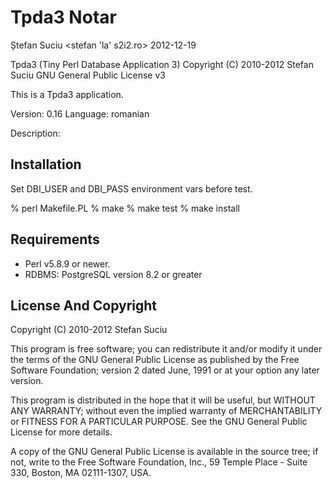 Tpda3 Notar
===========
Ștefan Suciu <stefan 'la' s2i2.ro>
2012-12-19

Tpda3 (Tiny Perl Database Application 3)
Copyright (C) 2010-2012  Stefan Suciu
GNU General Public License v3

This is a Tpda3 application.

Version:  0.16
Language: romanian

Description:


Installation
------------

Set DBI_USER and DBI_PASS environment vars before test.

% perl Makefile.PL
% make
% make test
% make install


Requirements
------------

- Perl v5.8.9 or newer.
- RDBMS:  PostgreSQL version 8.2 or greater


License And Copyright
---------------------

Copyright (C) 2010-2012 Stefan Suciu

This program is free software; you can redistribute it and/or modify
it under the terms of the GNU General Public License as published by
the Free Software Foundation; version 2 dated June, 1991 or at your option
any later version.

This program is distributed in the hope that it will be useful,
but WITHOUT ANY WARRANTY; without even the implied warranty of
MERCHANTABILITY or FITNESS FOR A PARTICULAR PURPOSE.  See the
GNU General Public License for more details.

A copy of the GNU General Public License is available in the source tree;
if not, write to the Free Software Foundation, Inc.,
59 Temple Place - Suite 330, Boston, MA 02111-1307, USA.
